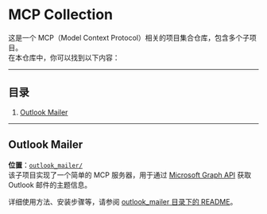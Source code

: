 # MCP Collection

这是一个 MCP（Model Context Protocol）相关的项目集合仓库，包含多个子项目。  
在本仓库中，你可以找到以下内容：

---

## 目录

1. [Outlook Mailer](#outlook-mailer)


---

## Outlook Mailer

**位置**：[`outlook_mailer/`](outlook_mailer/)  
该子项目实现了一个简单的 MCP 服务器，用于通过 [Microsoft Graph API](https://docs.microsoft.com/en-us/graph/) 获取 Outlook 邮件的主题信息。  

详细使用方法、安装步骤等，请参阅 [outlook_mailer 目录下的 README](outlook_mailer/README.md)。  

